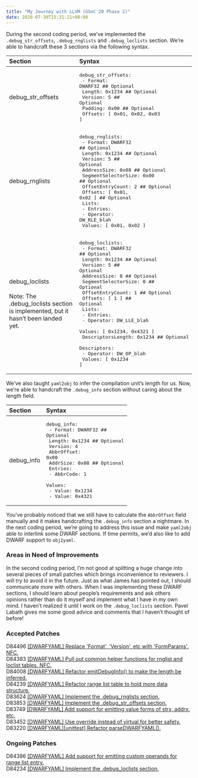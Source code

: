 ```yaml
---
title: "My Journey with LLVM (GSoC'20 Phase 2)"
date: 2020-07-30T15:31:21+08:00
---
```


During the second coding period, we’ve implemented the `.debug_str_offsets`, `.debug_rnglists` and `.debug_loclists` section. We’re able to handcraft these 3 sections via the following syntax.
<!--more-->

| Section | Syntax |
|:--------|:-------|
| debug_str_offsets | <pre>debug_str_offsets:<br>  - Format:  DWARF32 ## Optional<br>    Length:  0x1234  ## Optional<br>    Version: 5       ## Optional<br>    Padding: 0x00    ## Optional<br>    Offsets: [ 0x01, 0x02, 0x03 ]</pre> |
| debug_rnglists | <pre>debug_rnglists:<br>  - Format:              DWARF32        ## Optional<br>    Length:              0x1234         ## Optional<br>    Version:             5              ## Optional<br>    AddressSize:         0x08           ## Optional<br>    SegmentSelectorSize: 0x00           ## Optional<br>    OffsetEntryCount:    2              ## Optional<br>    Offsets:             [ 0x01, 0x02 ] ## Optional<br>    Lists:<br>      - Entries:<br>          - Operator: DW_RLE_blah<br>            Values:  [ 0x01, 0x02 ]</pre> |
| debug_loclists<br><br> Note: The .debug_loclists section is implemented, but it hasn’t been landed yet. | <pre>debug_loclists:<br>  - Format:              DWARF32 ## Optional<br>    Length:              0x1234  ## Optional<br>    Version:             5       ## Optional<br>    AddressSize:         8       ## Optional<br>    SegmentSelectorSize: 0       ## Optional<br>    OffsetEntryCount:    1       ## Optional<br>    Offsets:             [ 1 ]   ## Optional<br>    Lists:<br>      - Entries:<br>          - Operator:          DW_LLE_blah<br>            Values:            [ 0x1234, 0x4321 ]<br>            DescriptorsLength: 0x1234   ## Optional<br>            Descriptors:<br>              - Operator: DW_OP_blah<br>                Values:   [ 0x1234 ]</pre> |

We’ve also taught `yaml2obj` to infer the compilation unit’s length for us. Now, we’re able to handcraft the `.debug_info` section without caring about the length field.

| Section | Syntax |
|:--------|:-------|
| debug_info | <pre>debug_info:<br>  - Format:     DWARF32 ## Optional<br>    Length:     0x1234  ## Optional<br>    Version:    4<br>    AbbrOffset: 0x00<br>    AddrSize:   0x08    ## Optional<br>    Entries:<br>      - AbbrCode: 1<br>        Values:<br>          - Value: 0x1234<br>          - Value: 0x4321</pre> |

You’ve probably noticed that we still have to calculate the `AbbrOffset` field manually and it makes handcrafting the `.debug_info` section a nightmare. In the next coding period, we’re going to address this issue and make `yaml2obj` able to interlink some DWARF sections. If time permits, we’d also like to add DWARF support to `obj2yaml`.

### Areas in Need of Improvements

In the second coding period, I’m not good at splitting a huge change into several pieces of small patches which brings inconvenience to reviewers. I will try to avoid it in the future. Just as what James has pointed out, I should communicate more with others. When I was implementing these DWARF sections, I should learn about people’s requirements and ask others opinions rather than do it myself and implement what I have in my own mind. I haven’t realized it until I work on the `.debug_loclists` section. Pavel Labath gives me some good advice and comments that I haven’t thought of before!

### Accepted Patches

D84496 [[DWARFYAML] Replace 'Format', 'Version', etc with 'FormParams'. NFC.](https://reviews.llvm.org/D84496)              <br>
D84383 [[DWARFYAML] Pull out common helper functions for rnglist and loclist tables. NFC.](https://reviews.llvm.org/D84383) <br>
D84008 [[DWARFYAML] Refactor emitDebugInfo() to make the length be inferred.](https://reviews.llvm.org/D84008)              <br>
D84239 [[DWARFYAML] Refactor range list table to hold more data structure.](https://reviews.llvm.org/D84239)                <br>
D83624 [[DWARFYAML] Implement the .debug_rnglists section.](https://reviews.llvm.org/D83624)                                <br>
D83853 [[DWARFYAML] Implement the .debug_str_offsets section.](https://reviews.llvm.org/D83853)                             <br>
D83749 [[DWARFYAML] Add support for emitting value forms of strx, addrx, etc.](https://reviews.llvm.org/D83749)             <br>
D83452 [[DWARFYAML] Use override instead of virtual for better safety.](https://reviews.llvm.org/D83452)                    <br>
D83220 [[DWARFYAML][unittest] Refactor parseDWARFYAML().](https://reviews.llvm.org/D83220)

### Ongoing Patches

D84386 [[DWARFYAML] Add support for emitting custom operands for range list entry.](https://reviews.llvm.org/D84386) <br>
D84234 [[DWARFYAML] Implement the .debug_loclists section.](https://reviews.llvm.org/D84234)
